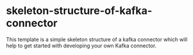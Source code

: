 # skeleton-structure-of-kafka-connector
This template is a simple skeleton structure of a kafka connector which will help to get started with developing your own Kafka connector.

